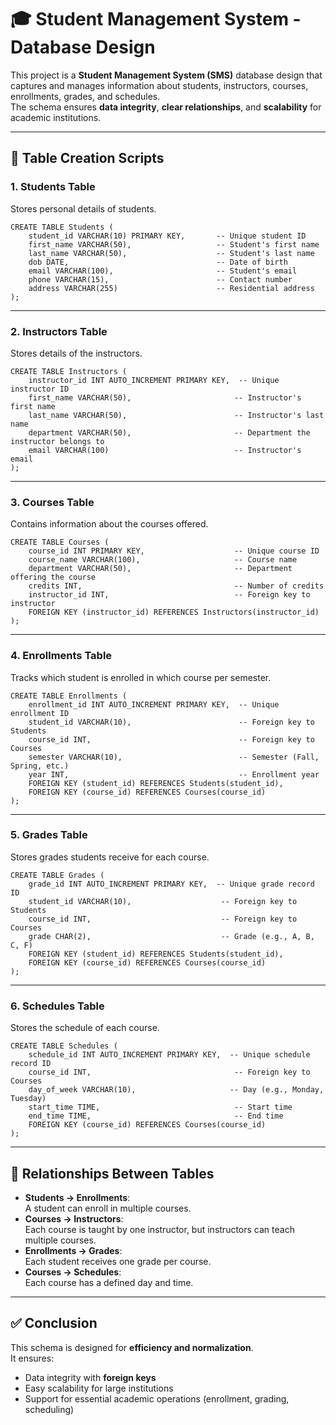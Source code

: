 # 🎓 Student Management System - Database Design

This project is a **Student Management System (SMS)** database design that captures and manages information about students, instructors, courses, enrollments, grades, and schedules.  
The schema ensures **data integrity**, **clear relationships**, and **scalability** for academic institutions.

---

## 📂 Table Creation Scripts

### **1. Students Table**
Stores personal details of students.

```
CREATE TABLE Students (
    student_id VARCHAR(10) PRIMARY KEY,       -- Unique student ID
    first_name VARCHAR(50),                   -- Student's first name
    last_name VARCHAR(50),                    -- Student's last name
    dob DATE,                                 -- Date of birth
    email VARCHAR(100),                       -- Student's email
    phone VARCHAR(15),                        -- Contact number
    address VARCHAR(255)                      -- Residential address
);
```

---

### **2. Instructors Table**
Stores details of the instructors.

```
CREATE TABLE Instructors (
    instructor_id INT AUTO_INCREMENT PRIMARY KEY,  -- Unique instructor ID
    first_name VARCHAR(50),                       -- Instructor's first name
    last_name VARCHAR(50),                        -- Instructor's last name
    department VARCHAR(50),                       -- Department the instructor belongs to
    email VARCHAR(100)                            -- Instructor's email
);
```

---

### **3. Courses Table**
Contains information about the courses offered.

```
CREATE TABLE Courses (
    course_id INT PRIMARY KEY,                    -- Unique course ID
    course_name VARCHAR(100),                     -- Course name
    department VARCHAR(50),                       -- Department offering the course
    credits INT,                                  -- Number of credits
    instructor_id INT,                            -- Foreign key to instructor
    FOREIGN KEY (instructor_id) REFERENCES Instructors(instructor_id)
);
```

---

### **4. Enrollments Table**
Tracks which student is enrolled in which course per semester.

```
CREATE TABLE Enrollments (
    enrollment_id INT AUTO_INCREMENT PRIMARY KEY,  -- Unique enrollment ID
    student_id VARCHAR(10),                        -- Foreign key to Students
    course_id INT,                                 -- Foreign key to Courses
    semester VARCHAR(10),                          -- Semester (Fall, Spring, etc.)
    year INT,                                      -- Enrollment year
    FOREIGN KEY (student_id) REFERENCES Students(student_id),
    FOREIGN KEY (course_id) REFERENCES Courses(course_id)
);
```

---

### **5. Grades Table**
Stores grades students receive for each course.

```
CREATE TABLE Grades (
    grade_id INT AUTO_INCREMENT PRIMARY KEY,  -- Unique grade record ID
    student_id VARCHAR(10),                    -- Foreign key to Students
    course_id INT,                             -- Foreign key to Courses
    grade CHAR(2),                             -- Grade (e.g., A, B, C, F)
    FOREIGN KEY (student_id) REFERENCES Students(student_id),
    FOREIGN KEY (course_id) REFERENCES Courses(course_id)
);
```

---

### **6. Schedules Table**
Stores the schedule of each course.

```
CREATE TABLE Schedules (
    schedule_id INT AUTO_INCREMENT PRIMARY KEY,  -- Unique schedule record ID
    course_id INT,                                -- Foreign key to Courses
    day_of_week VARCHAR(10),                     -- Day (e.g., Monday, Tuesday)
    start_time TIME,                              -- Start time
    end_time TIME,                                -- End time
    FOREIGN KEY (course_id) REFERENCES Courses(course_id)
);
```

---

## 🔗 Relationships Between Tables

- **Students → Enrollments**:  
  A student can enroll in multiple courses.  
- **Courses → Instructors**:  
  Each course is taught by one instructor, but instructors can teach multiple courses.  
- **Enrollments → Grades**:  
  Each student receives one grade per course.  
- **Courses → Schedules**:  
  Each course has a defined day and time.  

---

## ✅ Conclusion

This schema is designed for **efficiency and normalization**.  
It ensures:
- Data integrity with **foreign keys**  
- Easy scalability for large institutions  
- Support for essential academic operations (enrollment, grading, scheduling)


